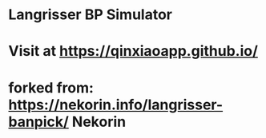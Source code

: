 # Langrisser BP Simulator
# Visit at https://qinxiaoapp.github.io/
# forked from: https://nekorin.info/langrisser-banpick/  Nekorin
